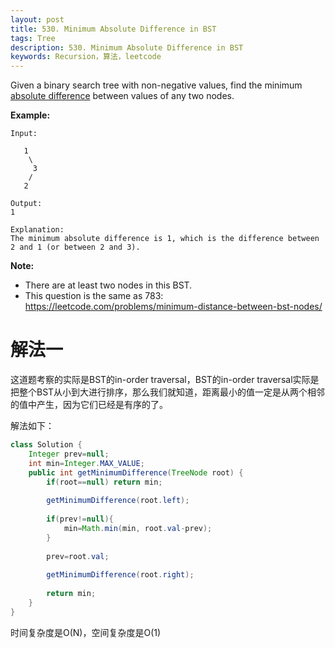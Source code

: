 ```yaml
---
layout: post
title: 530. Minimum Absolute Difference in BST
tags: Tree
description: 530. Minimum Absolute Difference in BST
keywords: Recursion，算法，leetcode
---
```


Given a binary search tree with non-negative values, find the minimum [absolute difference](https://en.wikipedia.org/wiki/Absolute_difference) between values of any two nodes.

**Example:**

```
Input:

   1
    \
     3
    /
   2

Output:
1

Explanation:
The minimum absolute difference is 1, which is the difference between 2 and 1 (or between 2 and 3).
```

 

**Note:**

- There are at least two nodes in this BST.
- This question is the same as 783: https://leetcode.com/problems/minimum-distance-between-bst-nodes/

# 解法一

这道题考察的实际是BST的in-order traversal，BST的in-order traversal实际是把整个BST从小到大进行排序，那么我们就知道，距离最小的值一定是从两个相邻的值中产生，因为它们已经是有序的了。

解法如下：

```java
class Solution {
    Integer prev=null;
    int min=Integer.MAX_VALUE;
    public int getMinimumDifference(TreeNode root) {
        if(root==null) return min;
        
        getMinimumDifference(root.left);
        
        if(prev!=null){
            min=Math.min(min, root.val-prev);
        }
        
        prev=root.val;
        
        getMinimumDifference(root.right);
        
        return min;
    }
}
```

时间复杂度是O(N)，空间复杂度是O(1)